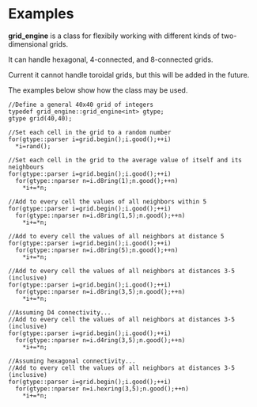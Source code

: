 Examples
========

**grid_engine** is a class for flexibily working with different kinds of two-dimensional grids.

It can handle hexagonal, 4-connected, and 8-connected grids.

Current it cannot handle toroidal grids, but this will be added in the future.

The examples below show how the class may be used.

    //Define a general 40x40 grid of integers
    typedef grid_engine::grid_engine<int> gtype;
    gtype grid(40,40);

    //Set each cell in the grid to a random number
    for(gtype::parser i=grid.begin();i.good();++i)
      *i=rand();

    //Set each cell in the grid to the average value of itself and its neighbours
    for(gtype::parser i=grid.begin();i.good();++i)
      for(gtype::nparser n=i.d8ring(1);n.good();++n)
        *i+=*n;

    //Add to every cell the values of all neighbors within 5
    for(gtype::parser i=grid.begin();i.good();++i)
      for(gtype::nparser n=i.d8ring(1,5);n.good();++n)
        *i+=*n;

    //Add to every cell the values of all neighbors at distance 5
    for(gtype::parser i=grid.begin();i.good();++i)
      for(gtype::nparser n=i.d8ring(5);n.good();++n)
        *i+=*n;

    //Add to every cell the values of all neighbors at distances 3-5 (inclusive)
    for(gtype::parser i=grid.begin();i.good();++i)
      for(gtype::nparser n=i.d8ring(3,5);n.good();++n)
        *i+=*n;

    //Assuming D4 connectivity...
    //Add to every cell the values of all neighbors at distances 3-5 (inclusive)
    for(gtype::parser i=grid.begin();i.good();++i)
      for(gtype::nparser n=i.d4ring(3,5);n.good();++n)
        *i+=*n;

    //Assuming hexagonal connectivity...
    //Add to every cell the values of all neighbors at distances 3-5 (inclusive)
    for(gtype::parser i=grid.begin();i.good();++i)
      for(gtype::nparser n=i.hexring(3,5);n.good();++n)
        *i+=*n;
